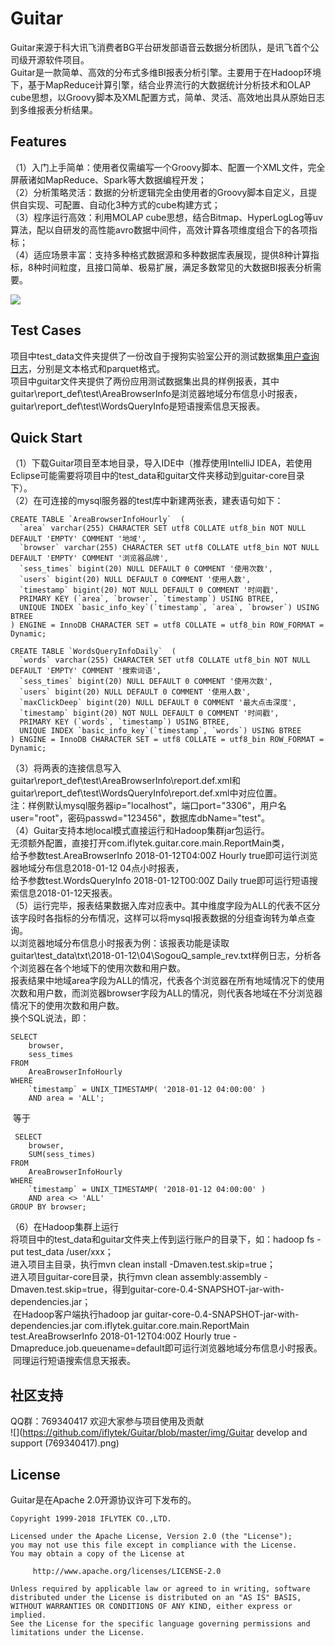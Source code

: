 # Guitar
Guitar来源于科大讯飞消费者BG平台研发部语音云数据分析团队，是讯飞首个公司级开源软件项目。<br>
Guitar是一款简单、高效的分布式多维BI报表分析引擎。主要用于在Hadoop环境下，基于MapReduce计算引擎，结合业界流行的大数据统计分析技术和OLAP cube思想，以Groovy脚本及XML配置方式，简单、灵活、高效地出具从原始日志到多维报表分析结果。

## Features
（1）入门上手简单：使用者仅需编写一个Groovy脚本、配置一个XML文件，完全屏蔽诸如MapReduce、Spark等大数据编程开发；<br>
（2）分析策略灵活：数据的分析逻辑完全由使用者的Groovy脚本自定义，且提供自实现、可配置、自动化3种方式的cube构建方式；<br>
（3）程序运行高效：利用MOLAP cube思想，结合Bitmap、HyperLogLog等uv算法，配以自研发的高性能avro数据中间件，高效计算各项维度组合下的各项指标；<br>
（4）适应场景丰富：支持多种格式数据源和多种数据库表展现，提供8种计算指标，8种时间粒度，且接口简单、极易扩展，满足多数常见的大数据BI报表分析需要。

 ![](https://github.com/iflytek/Guitar/blob/master/img/logo.jpg) 

## Test Cases
项目中test_data文件夹提供了一份改自于搜狗实验室公开的测试数据集[用户查询日志](http://www.sogou.com/labs/resource/q.php)，分别是文本格式和parquet格式。<br>
项目中guitar文件夹提供了两份应用测试数据集出具的样例报表，其中guitar\report_def\test\AreaBrowserInfo是浏览器地域分布信息小时报表，guitar\report_def\test\WordsQueryInfo是短语搜索信息天报表。

## Quick Start
（1）下载Guitar项目至本地目录，导入IDE中（推荐使用IntelliJ IDEA，若使用Eclipse可能需要将项目中的test_data和guitar文件夹移动到guitar-core目录下）。<br>
（2）在可连接的mysql服务器的test库中新建两张表，建表语句如下：

    CREATE TABLE `AreaBrowserInfoHourly`  (
      `area` varchar(255) CHARACTER SET utf8 COLLATE utf8_bin NOT NULL DEFAULT 'EMPTY' COMMENT '地域',
      `browser` varchar(255) CHARACTER SET utf8 COLLATE utf8_bin NOT NULL DEFAULT 'EMPTY' COMMENT '浏览器品牌',
      `sess_times` bigint(20) NULL DEFAULT 0 COMMENT '使用次数',
      `users` bigint(20) NULL DEFAULT 0 COMMENT '使用人数',
      `timestamp` bigint(20) NOT NULL DEFAULT 0 COMMENT '时间戳',
      PRIMARY KEY (`area`, `browser`, `timestamp`) USING BTREE,
      UNIQUE INDEX `basic_info_key`(`timestamp`, `area`, `browser`) USING BTREE
    ) ENGINE = InnoDB CHARACTER SET = utf8 COLLATE = utf8_bin ROW_FORMAT = Dynamic;

    CREATE TABLE `WordsQueryInfoDaily`  (
      `words` varchar(255) CHARACTER SET utf8 COLLATE utf8_bin NOT NULL DEFAULT 'EMPTY' COMMENT '搜索词语',
      `sess_times` bigint(20) NULL DEFAULT 0 COMMENT '使用次数',
      `users` bigint(20) NULL DEFAULT 0 COMMENT '使用人数',
      `maxClickDeep` bigint(20) NULL DEFAULT 0 COMMENT '最大点击深度',
      `timestamp` bigint(20) NOT NULL DEFAULT 0 COMMENT '时间戳',
      PRIMARY KEY (`words`, `timestamp`) USING BTREE,
      UNIQUE INDEX `basic_info_key`(`timestamp`, `words`) USING BTREE
    ) ENGINE = InnoDB CHARACTER SET = utf8 COLLATE = utf8_bin ROW_FORMAT = Dynamic;
（3）将两表的连接信息写入guitar\report_def\test\AreaBrowserInfo\report.def.xml和guitar\report_def\test\WordsQueryInfo\report.def.xml中对应位置。<br>
注：样例默认mysql服务器ip="localhost"，端口port="3306"，用户名user="root"，密码passwd="123456"，数据库dbName="test"。<br>
（4）Guitar支持本地local模式直接运行和Hadoop集群jar包运行。<br>
无须额外配置，直接打开com.iflytek.guitar.core.main.ReportMain类，<br>
给予参数test.AreaBrowserInfo 2018-01-12T04:00Z Hourly true即可运行浏览器地域分布信息2018-01-12 04点小时报表，<br>
给予参数test.WordsQueryInfo 2018-01-12T00:00Z Daily true即可运行短语搜索信息2018-01-12天报表。<br>
（5）运行完毕，报表结果数据入库对应表中。其中维度字段为ALL的代表不区分该字段时各指标的分布情况，这样可以将mysql报表数据的分组查询转为单点查询。<br>
以浏览器地域分布信息小时报表为例：该报表功能是读取guitar\test_data\txt\2018-01-12\04\SogouQ_sample_rev.txt样例日志，分析各个浏览器在各个地域下的使用次数和用户数。<br>
报表结果中地域area字段为ALL的情况，代表各个浏览器在所有地域情况下的使用次数和用户数，而浏览器browser字段为ALL的情况，则代表各地域在不分浏览器情况下的使用次数和用户数。<br>
换个SQL说法，即：

    SELECT
    	browser,
    	sess_times
    FROM
    	AreaBrowserInfoHourly 
    WHERE
    	`timestamp` = UNIX_TIMESTAMP( '2018-01-12 04:00:00' ) 
    	AND area = 'ALL';
  等于
  
     SELECT
    	browser,
    	SUM(sess_times)
    FROM
    	AreaBrowserInfoHourly 
    WHERE
    	`timestamp` = UNIX_TIMESTAMP( '2018-01-12 04:00:00' ) 
    	AND area <> 'ALL'
    GROUP BY browser;
       
（6）在Hadoop集群上运行<br>
  将项目中的test_data和guitar文件夹上传到运行账户的目录下，如：hadoop fs -put test_data /user/xxx；<br>
  进入项目主目录，执行mvn clean install -Dmaven.test.skip=true；<br>
  进入项目guitar-core目录，执行mvn clean assembly:assembly -Dmaven.test.skip=true，得到guitar-core-0.4-SNAPSHOT-jar-with-dependencies.jar；<br>
  在Hadoop客户端执行hadoop jar guitar-core-0.4-SNAPSHOT-jar-with-dependencies.jar com.iflytek.guitar.core.main.ReportMain test.AreaBrowserInfo 2018-01-12T04:00Z Hourly true -Dmapreduce.job.queuename=default即可运行浏览器地域分布信息小时报表。<br>
  同理运行短语搜索信息天报表。

## 社区支持
QQ群：769340417  欢迎大家参与项目使用及贡献<br>
 ![](https://github.com/iflytek/Guitar/blob/master/img/Guitar develop and support (769340417).png) 

## License
Guitar是在Apache 2.0开源协议许可下发布的。

    Copyright 1999-2018 IFLYTEK CO.,LTD.
    
    Licensed under the Apache License, Version 2.0 (the "License");
    you may not use this file except in compliance with the License.
    You may obtain a copy of the License at
    
         http://www.apache.org/licenses/LICENSE-2.0
    
    Unless required by applicable law or agreed to in writing, software
    distributed under the License is distributed on an "AS IS" BASIS,
    WITHOUT WARRANTIES OR CONDITIONS OF ANY KIND, either express or implied.
    See the License for the specific language governing permissions and
    limitations under the License.
